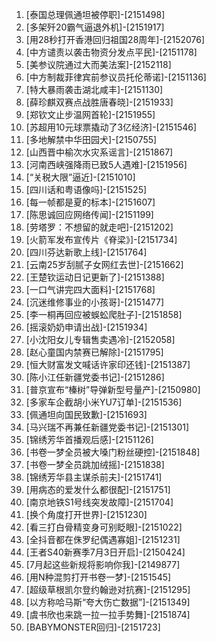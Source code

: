 
1. [泰国总理佩通坦被停职]-[2151498]
1. [多架歼20霸气逼退外机]-[2151917]
1. [用28秒打开香港回归祖国28周年]-[2152076]
1. [中方谴责以袭击物资分发点平民]-[2151178]
1. [美参议院通过大而美法案]-[2152118]
1. [中方制裁菲律宾前参议员托伦蒂诺]-[2151136]
1. [特大暴雨袭击湖北咸丰]-[2151130]
1. [薛珍麒双赛点战胜唐春晓]-[2151933]
1. [郑钦文止步温网首轮]-[2151955]
1. [苏超用10元球票撬动了3亿经济]-[2151546]
1. [多地解禁中华田园犬]-[2150755]
1. [山西晋中榆次水灾系谣言]-[2151867]
1. [河南西峡强降雨已致5人遇难]-[2151956]
1. [“关税大限”逼近]-[2151010]
1. [四川话和粤语像吗]-[2151525]
1. [每一帧都是夏的标本]-[2151607]
1. [陈思诚回应网络传闻]-[2151199]
1. [劳塔罗：不想留的就走吧]-[2151202]
1. [火箭军发布宣传片《脊梁》]-[2151734]
1. [四川芬达新歌上线]-[2151764]
1. [云南25岁刮腻子女网红去世]-[2151662]
1. [王楚钦运动日记更新了]-[2151388]
1. [一口气讲完四大面料]-[2151768]
1. [沉迷维修事业的小孩哥]-[2151477]
1. [李一桐再回应被蜈蚣爬肚子]-[2151858]
1. [摇滚奶奶申请出战]-[2151934]
1. [小沈阳女儿专辑售卖遇冷]-[2152058]
1. [赵心童国内禁赛已解除]-[2151795]
1. [恒大财富发文喊话许家印还钱]-[2151387]
1. [陈小江任新疆党委书记]-[2151286]
1. [普京宣布“榛树”导弹新型号量产]-[2150980]
1. [多家车企截胡小米YU7订单]-[2151536]
1. [佩通坦向国民致歉]-[2151693]
1. [马兴瑞不再兼任新疆党委书记]-[2151301]
1. [锦绣芳华首播观后感]-[2151126]
1. [书卷一梦全员被大嗓门粉丝硬控]-[2151848]
1. [书卷一梦全员跳加绒摇]-[2151838]
1. [锦绣芳华县主谋杀前夫]-[2151741]
1. [用病态的爱发什么都很配]-[2151751]
1. [南京地铁S1号线突发故障]-[2151704]
1. [换个角度打开世界]-[2151230]
1. [看三打白骨精变身可别眨眼]-[2151022]
1. [全抖音都在侏罗纪偶遇寡姐]-[2151231]
1. [王者S40新赛季7月3日开启]-[2150424]
1. [7月起这些新规将影响你我]-[2149877]
1. [用N种混剪打开书卷一梦]-[2151545]
1. [超级草根凯尔登约翰逊对抗赛]-[2151295]
1. [以方称哈马斯“夸大伤亡数据”]-[2151349]
1. [虞书欣也来跳一拉一拉手势舞]-[2151874]
1. [BABYMONSTER回归]-[2151723]